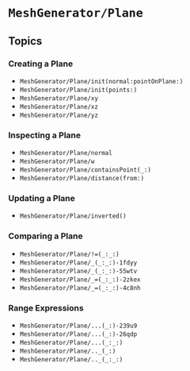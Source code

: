 # ``MeshGenerator/Plane``

## Topics

### Creating a Plane

- ``MeshGenerator/Plane/init(normal:pointOnPlane:)``
- ``MeshGenerator/Plane/init(points:)``
- ``MeshGenerator/Plane/xy``
- ``MeshGenerator/Plane/xz``
- ``MeshGenerator/Plane/yz``

### Inspecting a Plane

- ``MeshGenerator/Plane/normal``
- ``MeshGenerator/Plane/w``
- ``MeshGenerator/Plane/containsPoint(_:)``
- ``MeshGenerator/Plane/distance(from:)``

### Updating a Plane

- ``MeshGenerator/Plane/inverted()``

### Comparing a Plane

- ``MeshGenerator/Plane/!=(_:_:)``
- ``MeshGenerator/Plane/_(_:_:)-1fdyy``
- ``MeshGenerator/Plane/_(_:_:)-55wtv``
- ``MeshGenerator/Plane/_=(_:_:)-2zkex``
- ``MeshGenerator/Plane/_=(_:_:)-4c8nh``

### Range Expressions

- ``MeshGenerator/Plane/...(_:)-239u9``
- ``MeshGenerator/Plane/...(_:)-26qdp``
- ``MeshGenerator/Plane/...(_:_:)``
- ``MeshGenerator/Plane/.._(_:)``
- ``MeshGenerator/Plane/.._(_:_:)``

